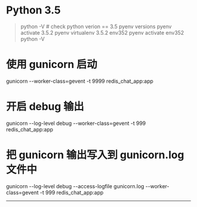 
# Python 3.5
>python -V  # check python verion == 3.5
pyenv versions 
pyenv activate 3.5.2
pyenv virtualenv 3.5.2 env352
pyenv activate env352
python -V

# 使用 gunicorn 启动
gunicorn --worker-class=gevent -t 9999 redis_chat_app:app
# 开启 debug 输出
gunicorn --log-level debug --worker-class=gevent -t 999 redis_chat_app:app
# 把 gunicorn 输出写入到 gunicorn.log 文件中
gunicorn --log-level debug --access-logfile gunicorn.log --worker-class=gevent -t 999 redis_chat_app:app

___

